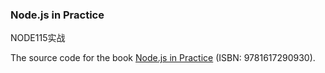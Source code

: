 ### Node.js in Practice
NODE115实战

The source code for the book [Node.js in Practice](http://manning.com/young/) (ISBN: 9781617290930).

